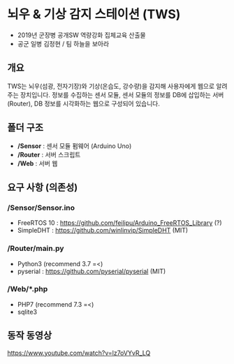 # 뇌우 & 기상 감지 스테이션 (TWS)
* 2019년 군장병 공개SW 역량강화 집체교육 산출물
* 공군 일병 김정현 / 팀 하늘을 보아라

## 개요
TWS는 뇌우(섬광, 전자기장)와 기상(온습도, 강수량)을 감지해 사용자에게 웹으로 알려주는 장치입니다.
정보를 수집하는 센서 모듈, 센서 모듈의 정보를 DB에 삽입하는 서버 (Router), DB 정보를 시각화하는 웹으로 구성되어 있습니다.


## 폴더 구조 
* **/Sensor** : 센서 모듈 펌웨어 (Arduino Uno)
* **/Router** : 서버 스크립트
* **/Web** : 서버 웹 

## 요구 사항 (의존성)
### **/Sensor/Sensor.ino**
* FreeRTOS 10 : https://github.com/feilipu/Arduino_FreeRTOS_Library (?)
* SimpleDHT : https://github.com/winlinvip/SimpleDHT (MIT)
### **/Router/main.py**
* Python3 (recommend 3.7 =<)
* pyserial : https://github.com/pyserial/pyserial (MIT)
### **/Web/*.php**
* PHP7 (recommend 7.3 =<)
* sqlite3

## 동작 동영상
https://www.youtube.com/watch?v=lz7oVYvR_LQ
